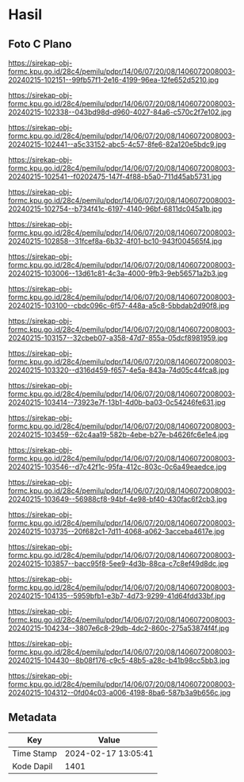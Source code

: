 # Hasil

## Foto C Plano

https://sirekap-obj-formc.kpu.go.id/28c4/pemilu/pdpr/14/06/07/20/08/1406072008003-20240215-102151--99fb57f1-2e16-4199-96ea-12fe652d5210.jpg

https://sirekap-obj-formc.kpu.go.id/28c4/pemilu/pdpr/14/06/07/20/08/1406072008003-20240215-102338--043bd98d-d960-4027-84a6-c570c2f7e102.jpg

https://sirekap-obj-formc.kpu.go.id/28c4/pemilu/pdpr/14/06/07/20/08/1406072008003-20240215-102441--a5c33152-abc5-4c57-8fe6-82a120e5bdc9.jpg

https://sirekap-obj-formc.kpu.go.id/28c4/pemilu/pdpr/14/06/07/20/08/1406072008003-20240215-102541--f0202475-147f-4f88-b5a0-711d45ab5731.jpg

https://sirekap-obj-formc.kpu.go.id/28c4/pemilu/pdpr/14/06/07/20/08/1406072008003-20240215-102754--b734f41c-6197-4140-96bf-6811dc045a1b.jpg

https://sirekap-obj-formc.kpu.go.id/28c4/pemilu/pdpr/14/06/07/20/08/1406072008003-20240215-102858--31fcef8a-6b32-4f01-bc10-943f004565f4.jpg

https://sirekap-obj-formc.kpu.go.id/28c4/pemilu/pdpr/14/06/07/20/08/1406072008003-20240215-103006--13d61c81-4c3a-4000-9fb3-9eb56571a2b3.jpg

https://sirekap-obj-formc.kpu.go.id/28c4/pemilu/pdpr/14/06/07/20/08/1406072008003-20240215-103100--cbdc096c-6f57-448a-a5c8-5bbdab2d90f8.jpg

https://sirekap-obj-formc.kpu.go.id/28c4/pemilu/pdpr/14/06/07/20/08/1406072008003-20240215-103157--32cbeb07-a358-47d7-855a-05dcf8981959.jpg

https://sirekap-obj-formc.kpu.go.id/28c4/pemilu/pdpr/14/06/07/20/08/1406072008003-20240215-103320--d316d459-f657-4e5a-843a-74d05c44fca8.jpg

https://sirekap-obj-formc.kpu.go.id/28c4/pemilu/pdpr/14/06/07/20/08/1406072008003-20240215-103414--73923e7f-13b1-4d0b-ba03-0c54246fe631.jpg

https://sirekap-obj-formc.kpu.go.id/28c4/pemilu/pdpr/14/06/07/20/08/1406072008003-20240215-103459--62c4aa19-582b-4ebe-b27e-b4626fc6e1e4.jpg

https://sirekap-obj-formc.kpu.go.id/28c4/pemilu/pdpr/14/06/07/20/08/1406072008003-20240215-103546--d7c42f1c-95fa-412c-803c-0c6a49eaedce.jpg

https://sirekap-obj-formc.kpu.go.id/28c4/pemilu/pdpr/14/06/07/20/08/1406072008003-20240215-103649--56988cf8-94bf-4e98-bf40-430fac6f2cb3.jpg

https://sirekap-obj-formc.kpu.go.id/28c4/pemilu/pdpr/14/06/07/20/08/1406072008003-20240215-103735--20f682c1-7d11-4068-a062-3acceba4617e.jpg

https://sirekap-obj-formc.kpu.go.id/28c4/pemilu/pdpr/14/06/07/20/08/1406072008003-20240215-103857--bacc95f8-5ee9-4d3b-88ca-c7c8ef49d8dc.jpg

https://sirekap-obj-formc.kpu.go.id/28c4/pemilu/pdpr/14/06/07/20/08/1406072008003-20240215-104135--5959bfb1-e3b7-4d73-9299-41d64fdd33bf.jpg

https://sirekap-obj-formc.kpu.go.id/28c4/pemilu/pdpr/14/06/07/20/08/1406072008003-20240215-104234--3807e6c8-29db-4dc2-860c-275a53874f4f.jpg

https://sirekap-obj-formc.kpu.go.id/28c4/pemilu/pdpr/14/06/07/20/08/1406072008003-20240215-104430--8b08f176-c9c5-48b5-a28c-b41b98cc5bb3.jpg

https://sirekap-obj-formc.kpu.go.id/28c4/pemilu/pdpr/14/06/07/20/08/1406072008003-20240215-104312--0fd04c03-a006-4198-8ba6-587b3a9b656c.jpg


## Metadata

| Key        | Value               |
| ---------- | ------------------- |
| Time Stamp | 2024-02-17 13:05:41 |
| Kode Dapil | 1401                |



